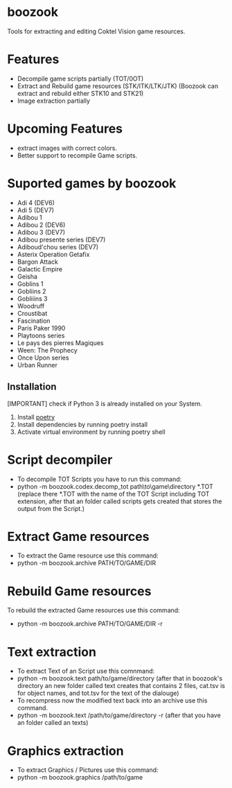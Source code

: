 # boozook
Tools for extracting and editing Coktel Vision game resources.

# Features
* Decompile game scripts partially (TOT/0OT)
* Extract and Rebuild game resources (STK/ITK/LTK/JTK) (Boozook can extract and rebuild either STK10 and STK21)
* Image extraction partially

# Upcoming Features
* extract images with correct colors.
* Better support to recompile Game scripts.

# Suported games by boozook
* Adi 4 (DEV6)
* Adi 5 (DEV7)
* Adibou 1
* Adibou 2 (DEV6)
* Adibou 3 (DEV7)
* Adibou presente series (DEV7)
* Adiboud'chou series (DEV7)
* Asterix Operation Getafix
* Bargon Attack
* Galactic Empire
* Geisha
* Goblins 1
* Gobliins 2
* Gobliiins 3
* Woodruff
* Croustibat
* Fascination
* Paris Paker 1990
* Playtoons series
* Le pays des pierres Magiques
* Ween: The Prophecy
* Once Upon series
* Urban Runner

## Installation
[IMPORTANT] check if Python 3 is already installed on your System.
1. Install [poetry](https://python-poetry.org/)
2. Install dependencies by running poetry install
3. Activate virtual environment by running poetry shell

# Script decompiler
* To decompile TOT Scripts you have to run this command:
* python -m boozook.codex.decomp_tot path\to\game\directory *.TOT (replace there *.TOT with the name of the TOT Script including TOT extension, after that an folder called scripts gets created that stores the output from the Script.)

# Extract Game resources
* To extract the Game resource use this command:
* python -m boozook.archive PATH/TO/GAME/DIR

# Rebuild Game resources
To rebuild the extracted Game resources use this command:
* python -m boozook.archive PATH/TO/GAME/DIR -r

# Text extraction
* To extract Text of an Script use this comnmand:
* python -m boozook.text path/to/game/directory (after that in boozook's directory an new folder called text creates that contains 2 files, cat.tsv is for object names, and tot.tsv for the text of the dialouge)
* To recompress now the modified text back into an archive use this command.
* python -m boozook.text /path/to/game/directory -r (after that you have an folder called an texts)

# Graphics extraction
* To extract Graphics / Pictures use this command:
* python -m boozook.graphics /path/to/game
